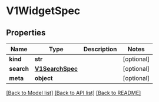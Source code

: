 # V1WidgetSpec

## Properties
Name | Type | Description | Notes
------------ | ------------- | ------------- | -------------
**kind** | **str** |  | [optional] 
**search** | [**V1SearchSpec**](V1SearchSpec.md) |  | [optional] 
**meta** | **object** |  | [optional] 

[[Back to Model list]](../README.md#documentation-for-models) [[Back to API list]](../README.md#documentation-for-api-endpoints) [[Back to README]](../README.md)


